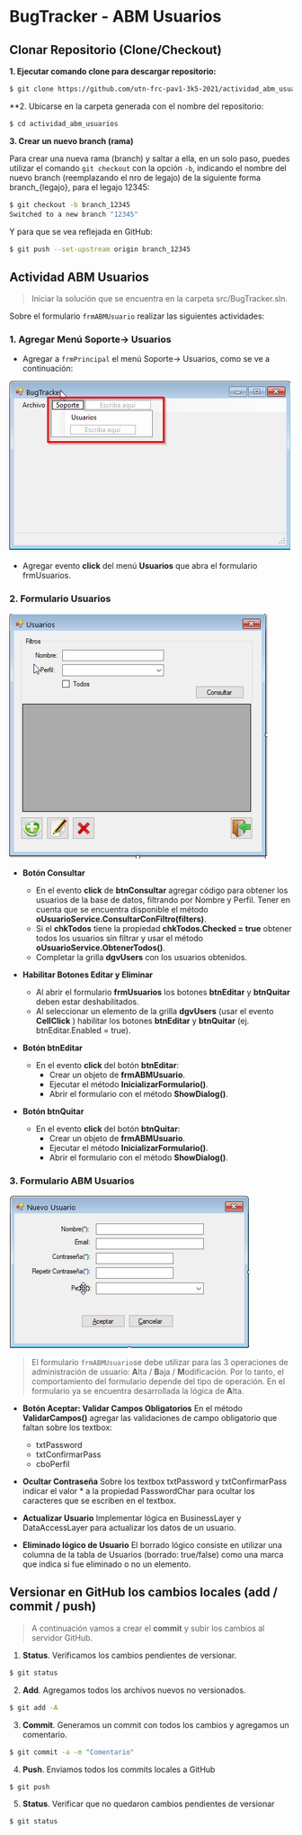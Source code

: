 

# BugTracker - ABM Usuarios


## Clonar Repositorio (Clone/Checkout)

**1. Ejecutar comando clone para descargar repositorio:** 
```sh
$ git clone https://github.com/utn-frc-pav1-3k5-2021/actividad_abm_usuarios.git
```
**2. Ubicarse en la carpeta generada con el nombre del repositorio: 

```sh
$ cd actividad_abm_usuarios
```

**3. Crear un nuevo branch (rama)**

Para crear una nueva rama (branch) y saltar a ella, en un solo paso, puedes utilizar el comando  `git checkout`  con la opción  `-b`, indicando el nombre del nuevo branch (reemplazando el nro de legajo) de la siguiente forma branch_{legajo}, para el legajo 12345:

```sh
$ git checkout -b branch_12345 
Switched to a new branch "12345"
```
Y para que se vea reflejada en GitHub:
```sh
$ git push --set-upstream origin branch_12345
```

## Actividad ABM Usuarios

> Iniciar la solución que se encuentra en la carpeta src/BugTracker.sln.


Sobre el formulario `frmABMUsuario` realizar las siguientes actividades:

### 1. Agregar Menú Soporte-> Usuarios

* Agregar a  `frmPrincipal` el menú Soporte-> Usuarios, como se ve a continuación:

![frmPrincipal.png](https://github.com/utn-frc-pav1-3k5-2021/actividad_abm_usuarios/blob/main/img/frmPrincipal.png?raw=true)

* Agregar evento **click** del menú **Usuarios** que abra el formulario frmUsuarios. 

### 2. Formulario Usuarios

![frmUsuarios.png](https://github.com/utn-frc-pav1-3k5-2021/actividad_abm_usuarios/blob/main/img/frmUsuarios.png?raw=true)

* **Botón Consultar**
	* En el evento **click** de **btnConsultar** agregar código para obtener los usuarios de la base de datos, filtrando por Nombre y Perfil. Tener en cuenta que se encuentra disponible el método **oUsuarioService.ConsultarConFiltro(filters)**.
	* Si el **chkTodos** tiene la propiedad **chkTodos.Checked = true** obtener todos los usuarios sin filtrar y usar el método **oUsuarioService.ObtenerTodos()**.
	* Completar la grilla **dgvUsers** con los usuarios obtenidos.
	
* **Habilitar Botones Editar y Eliminar**
	- Al abrir el formulario **frmUsuarios** los botones **btnEditar** y **btnQuitar** deben estar deshabilitados. 
	- Al seleccionar un elemento de la grilla **dgvUsers**  (usar el evento **CellClick** ) habilitar los botones  **btnEditar** y **btnQuitar** (ej. btnEditar.Enabled = true).

* **Botón btnEditar**
	* En el evento **click** del botón **btnEditar**:
		* Crear un objeto de **frmABMUsuario**.
		* Ejecutar el método **InicializarFormulario()**.
		* Abrir el formulario con el método **ShowDialog()**.

* **Botón btnQuitar**
	* En el evento **click** del botón **btnQuitar**:
		* Crear un objeto de **frmABMUsuario**.
		* Ejecutar el método **InicializarFormulario()**.
		* Abrir el formulario con el método **ShowDialog()**.


### 3. Formulario ABM Usuarios

![frmABMUsuario.png](https://github.com/utn-frc-pav1-3k5-2021/actividad_abm_usuarios/blob/main/img/frmABMUsuario.png?raw=true)

> El formulario `frmABMUsuario`se debe utilizar para las 3 operaciones de administración de usuario: **A**lta / **B**aja / **M**odificación. Por lo tanto, el comportamiento del formulario depende del tipo de operación.
> En el formulario ya se encuentra desarrollada la lógica de **A**lta.

* **Botón Aceptar: Validar Campos Obligatorios**
En el método **ValidarCampos()** agregar las validaciones de campo obligatorio que faltan sobre los textbox:
	- txtPassword
	- txtConfirmarPass
	- cboPerfil

* **Ocultar Contraseña**
Sobre los textbox txtPassword y txtConfirmarPass indicar el valor * a la propiedad PasswordChar para ocultar los caracteres que se escriben en el textbox.

* **Actualizar Usuario**
Implementar lógica en BusinessLayer y DataAccessLayer para actualizar los datos de un usuario.

* **Eliminado lógico de Usuario**
El borrado lógico consiste en utilizar una columna de la tabla de Usuarios (borrado: true/false) como una marca que indica si fue eliminado o no un elemento. 



## Versionar en GitHub los cambios locales (add / commit / push)

> A continuación vamos a crear el **commit** y subir los cambios al servidor GitHub.

1. **Status**. Verificamos los cambios pendientes de versionar.

```sh
$ git status
```

2. **Add**. Agregamos todos los archivos nuevos no versionados.

```sh
$ git add -A
```

3. **Commit**. Generamos un commit con todos los cambios y agregamos un comentario.

```sh
$ git commit -a -m "Comentario"
```

4. **Push**. Enviamos todos los commits locales a GitHub

```sh
$ git push
```

5. **Status**. Verificar que no quedaron cambios pendientes de versionar

```sh
$ git status
```
